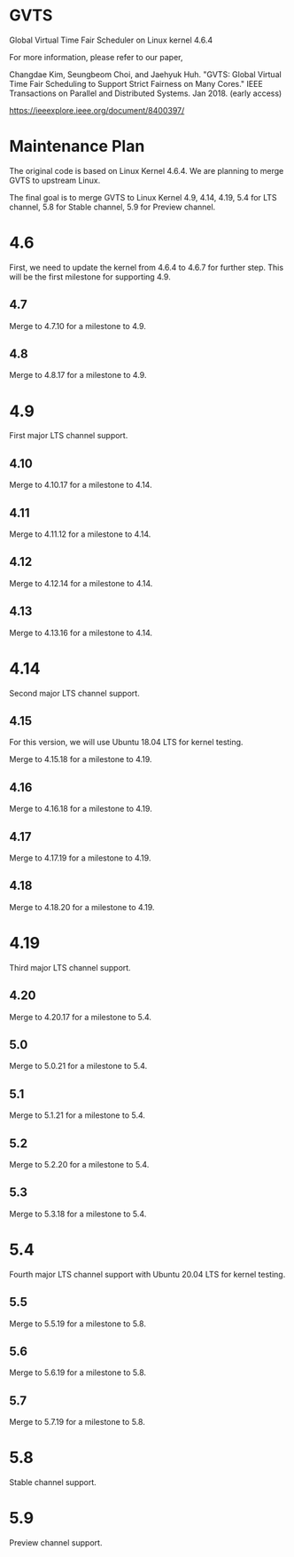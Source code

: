 # GVTS
Global Virtual Time Fair Scheduler on Linux kernel 4.6.4

For more information, please refer to our paper,

Changdae Kim, Seungbeom Choi, and Jaehyuk Huh. "GVTS: Global Virtual Time Fair Scheduling to Support Strict Fairness on Many Cores."  IEEE Transactions on Parallel and Distributed Systems. Jan 2018. (early access)

https://ieeexplore.ieee.org/document/8400397/

# Maintenance Plan

The original code is based on Linux Kernel 4.6.4. We are planning to merge GVTS to upstream Linux.

The final goal is to merge GVTS to Linux Kernel 4.9, 4.14, 4.19, 5.4 for LTS channel, 5.8 for Stable channel, 5.9 for Preview channel.

# 4.6

First, we need to update the kernel from 4.6.4 to 4.6.7 for further step.
This will be the first milestone for supporting 4.9.

## 4.7

Merge to 4.7.10 for a milestone to 4.9.

## 4.8

Merge to 4.8.17 for a milestone to 4.9.

# 4.9

First major LTS channel support.

## 4.10

Merge to 4.10.17 for a milestone to 4.14.

## 4.11

Merge to 4.11.12 for a milestone to 4.14.

## 4.12

Merge to 4.12.14 for a milestone to 4.14.

## 4.13

Merge to 4.13.16 for a milestone to 4.14.

# 4.14

Second major LTS channel support.

## 4.15

For this version, we will use Ubuntu 18.04 LTS for kernel testing.

Merge to 4.15.18 for a milestone to 4.19.

## 4.16

Merge to 4.16.18 for a milestone to 4.19.

## 4.17

Merge to 4.17.19 for a milestone to 4.19.

## 4.18

Merge to 4.18.20 for a milestone to 4.19.

# 4.19

Third major LTS channel support.

## 4.20

Merge to 4.20.17 for a milestone to 5.4.

## 5.0

Merge to 5.0.21 for a milestone to 5.4.

## 5.1

Merge to 5.1.21 for a milestone to 5.4.

## 5.2

Merge to 5.2.20 for a milestone to 5.4.

## 5.3

Merge to 5.3.18 for a milestone to 5.4.

# 5.4

Fourth major LTS channel support with Ubuntu 20.04 LTS for kernel testing.

## 5.5

Merge to 5.5.19 for a milestone to 5.8.

## 5.6

Merge to 5.6.19 for a milestone to 5.8.

## 5.7

Merge to 5.7.19 for a milestone to 5.8.

# 5.8

Stable channel support.

# 5.9

Preview channel support.